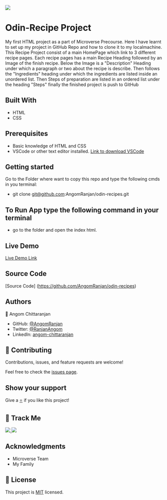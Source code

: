 [![](https://img.shields.io/badge/Micronaut-Angom%20Chittaranjan-blue)](https://github.com/AngomRanjan)

# Odin-Recipe Project
My first HTML project as a part of Microverse Precourse.
Here I have learnt to set up my project in GitHub Repo and how to clone it to my localmachine.
This Recipe Project consist of a main HomePage which link to 3 different recipe pages.
Each recipe pages has a main Recipe Heading followed by an Image of the finish recipe.
Below the Image is a "Description" Heading under which a paragraph or two about the recipe is describe.
Then follows the "Ingredients" heading under which the ingredients are listed inside an unordered list.
Then Steps of preparation are listed in an ordered list under the heading "Steps"
finally the finished project is push to GitHub

## Built With

- HTML
- CSS

## Prerequisites

- Basic knowledge of HTML and CSS
- VSCode or other text editor installed. [Link to download VSCode](https://code.visualstudio.com/download)

## Getting started

Go to the Folder where want to copy this repo and type the following cmds in you terminal:

- git clone git@github.com:AngomRanjan/odin-recipes.git

## To Run App type the following command in your terminal

  - go to the folder and open the index html.

## Live Demo

[Live Demo Link](https://angomranjan.github.io/odin-recipes/)

## Source Code

[Source Code] (https://github.com/AngomRanjan/odin-recipes)

## Authors

👤 Angom Chittaranjan

- GitHub: [@AngomRanjan](https://github.com/AngomRanjan)
- Twitter: [@RanjanAngom](https://twitter.com/RanjanAngom)
- LinkedIn: [angom-chittaranjan](https://linkedin.com/in/angom-chittaranjan)

## 🤝 Contributing

Contributions, issues, and feature requests are welcome!

Feel free to check the [issues page](https://github.com/AngomRanjan/odin-recipes/issues).

## Show your support

Give a [⭐️](https://github.com/AngomRanjan/odin-recipes/stargazers) if you like this project!

## :footprints: Track Me

<a href="https://twitter.com/RanjanAngom?ref_src=twsrc%5Etfw" class="twitter-follow-button" data-show-count="false">
<img src="https://img.shields.io/badge/-@RanjanAngom-blue?style=flat&logo=twitter&logoColor=white">
</a>

<a class="github-button" href="https://github.com/AngomRanjan" aria-label="Follow @AngomRanjan on GitHub">
 <img src="https://img.shields.io/badge/-@AngomRanjan-green?style=flat&logo=github&logoColor=white">
</a>

## Acknowledgments
- Microverse Team
- My Family

## 📝 License

This project is [MIT](LICENSE) licensed.
